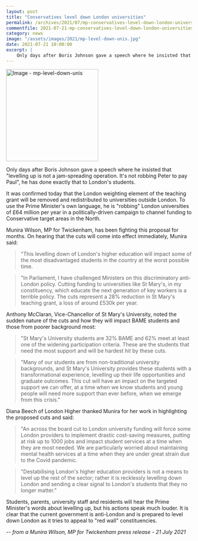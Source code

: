 ```yaml
---
layout: post
title: "Conservatives level down London universities"
permalink: /archives/2021/07/mp-conservatives-level-down-london-universities.html
commentfile: 2021-07-21-mp-conservatives-level-down-london-universities
category: news
image: "/assets/images/2021/mp-level-down-unis.jpg"
date: 2021-07-21 10:00:00
excerpt: |
    Only days after Boris Johnson gave a speech where he insisted that "levelling up is not a jam-spreading operation. It's not robbing Peter to pay Paul", he has done exactly that to London's students.
---
```

<a href="/assets/images/2021/mp-level-down-unis.jpg" title="Click for a larger image"><img src="/assets/images/2021/mp-level-down-unis-thumb.jpg" width="250" alt="Image - mp-level-down-unis"  class="photo right"/></a>

Only days after Boris Johnson gave a speech where he insisted that "levelling up is not a jam-spreading operation. It's not robbing Peter to pay Paul", he has done exactly that to London's students.

It was confirmed today that the London weighting element of the teaching grant will be removed and redistributed to universities outside London. To use the Prime Minister's own language, he is "robbing" London universities of &pound;64 million per year in a politically-driven campaign to channel funding to Conservative target areas in the North.

Munira Wilson, MP for Twickenham, has been fighting this proposal for months. On hearing that the cuts will come into effect immediately, Munira said:

> "This levelling down of London's higher education will impact some of the most disadvantaged students in the country at the worst possible time.

> "In Parliament, I have challenged Ministers on this discriminatory anti-London policy. Cutting funding to universities like St Mary's, in my constituency, which educate the next generation of key workers is a terrible policy. The cuts represent a 28% reduction in St Mary's teaching grant, a loss of around &pound;530k per year.

Anthony McClaran, Vice-Chancellor of St Mary's University, noted the sudden nature of the cuts and how they will impact BAME students and those from poorer background most:

> "St Mary's University students are 32% BAME and 62% meet at least one of the widening participation criteria. These are the students that need the most support and will be hardest hit by these cuts.

> "Many of our students are from non-traditional university backgrounds, and St Mary's University provides these students with a transformational experience, levelling up their life opportunities and graduate outcomes.  This cut will have an impact on the targeted support we can offer, at a time when we know students and young people will need more support than ever before, when we emerge from this crisis."

Diana Beech of London Higher thanked Munira for her work in highlighting the proposed cuts and said:

> "An across the board cut to London university funding will force some London providers to implement drastic cost-saving measures, putting at risk up to 1000 jobs and impact student services at a time when they are most needed. We are particularly worried about maintaining mental health services at a time when they are under great strain due to the Covid pandemic.

> "Destabilising London's higher education providers is not a means to level up the rest of the sector; rather it is recklessly levelling down London and sending a clear signal to London's students that they no longer matter."

Students, parents, university staff and residents will hear the Prime Minister's words about levelling up, but his actions speak much louder. It is clear that the current government is anti-London and is prepared to level down London as it tries to appeal to "red wall" constituencies.


<cite>-- from a Munira Wilson, MP for Twickenham press release - 21 July 2021</cite>
